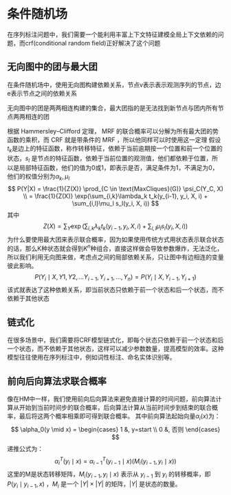 # 条件随机场

在序列标注问题中，我们需要一个能利用丰富上下文特征建模全局上下文依赖的问题，而crf(conditional random field)正好解决了这个问题

## 无向图中的团与最大团

在条件随机场中，使用无向图构建依赖关系，节点v表示表示观测序列的节点，边e表示节点之间的依赖关系

无向图中的团是两两相连构建的集合，最大团指的是无法找到新节点与团内所有节点两两相连的团

根据 Hammersley–Clifford 定理， MRF 的联合概率可以分解为所有最大团的势函数的乘积，而 CRF 就是带条件的 MRF ，所以他同样可以时使用这一定理
假设$t_k$是边上的特征函数，称作转移特征，依赖于当前逾期按一个位置和前一个位置的状态，$s_l$ 是节点的特征函数，依赖于当前位置的观测值，他们都依赖于位置，所以是局部特征函数，他们的值为0或1，即表示是否，满足条件为1，不满足为0，他们的权值分别为$\alpha_k, \mu_l$
$$
P(Y|X) = \frac{1}{Z(X)} \prod_{C \in \text{MaxCliques}(G)} \psi_C(Y_C, X) \\
= \frac{1}{Z(X)} \exp(\sum_{i,k}\lambda_k t_k(y_{i-1}, y_i, X, i) + \sum_{i,l}\mu_l s_l(y_i, X, i))
$$
其中
$$
Z(X) = \sum_{Y} \exp(\sum_{i,k}\lambda_k t_k(y_{i-1}, y_i, X, i) + \sum_{i,l}\mu_l s_l(y_i, X, i))
$$
为什么要使用最大团来表示联合概率，因为如果使用传统方式用状态表示联合状态的话，那么K种状态就会得到$K^n$种组合，直接这样做会导致参数爆炸，无法泛化，所以我们利用无向图来做，考虑点之间的局部依赖关系，只让图中有边相连的变量彼此影响。
$$
P(Y_i \mid X,Y1,Y2,...Y_{i-1},Y_{i+1},...,Y_n) = P(Y_i \mid X,Y_{i-1},Y_{i+1})
$$
该式就表达了这种依赖关系，即当前状态只依赖于前一个状态和后一个状态，而不依赖于其他状态

## 链式化

在很多场景中，我们需要将CRF模型链式化，即每个状态只依赖于前一个状态和后一个状态，而不依赖于其他状态，这样可以减少参数数量，提高模型的效率。这种模型往往使用在序列标注中，例如词性标注、命名实体识别等。

## 前向后向算法求联合概率

像在HM中一样，我们使用前向后向算法来避免直接计算的时间问题，前向算法计算从开始到当前时间步的联合概率，后向算法计算从当前时间步到结束的联合概率，最后将这两个概率相乘即可得到联合概率。
其中前向算法起始向量$\alpha_i(x)$为：
$$
\alpha_0(y \mid x) = \begin{cases}
            1 &, y=start \\
            0 &, 否则
        \end{cases}
$$
递推公式为：
$$
\alpha_i^T(y_i \mid x) = \alpha_{i-1}^T(y_{i-1} \mid x) (M_i(y_{i-1}, y_i \mid x))
$$
这里的M是状态转移矩阵，$M_i(y_{i-1}, y_i \mid x)$ 表示从 $y_{i-1}$ 到 $y_i$ 的转移概率，即 $P(y_i \mid y_{i-1}, x)$ ，$M_i$ 是一个 $|Y| \times |Y|$ 的矩阵，$|Y|$ 是状态的数量。